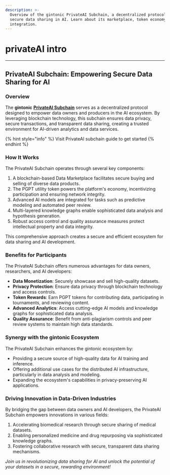 ```yaml
---
description: >-
  Overview of the gintonic PrivateAI Subchain, a decentralized protocol for
  secure data sharing in AI. Learn about its marketplace, token economy, and AI
  integration.
---
```


# privateAI intro

***

## PrivateAI Subchain: Empowering Secure Data Sharing for AI

### Overview

The **gintonic** [**PrivateAI Subchain**](https://www.privateai.com/) serves as a decentralized protocol designed to empower data owners and producers in the AI ecosystem. By leveraging blockchain technology, this subchain ensures data privacy, secure transactions, and transparent data sharing, creating a trusted environment for AI-driven analytics and data services.

{% hint style="info" %}
Visit PrivateAI subchain guide to get started
{% endhint %}

### How It Works

The PrivateAI Subchain operates through several key components:

1. A blockchain-based Data Marketplace facilitates secure buying and selling of diverse data products.
2. The PGPT utility token powers the platform's economy, incentivizing participation and ensuring network integrity.
3. Advanced AI models are integrated for tasks such as predictive modeling and automated peer review.
4. Multi-layered knowledge graphs enable sophisticated data analysis and hypothesis generation.
5. Robust access control and quality assurance measures protect intellectual property and data integrity.

This comprehensive approach creates a secure and efficient ecosystem for data sharing and AI development.

### Benefits for Participants

The PrivateAI Subchain offers numerous advantages for data owners, researchers, and AI developers:

* **Data Monetization**: Securely showcase and sell high-quality datasets.
* **Privacy Protection**: Ensure data privacy through blockchain technology and access controls.
* **Token Rewards**: Earn PGPT tokens for contributing data, participating in tournaments, and reviewing content.
* **Advanced Analytics**: Access cutting-edge AI models and knowledge graphs for sophisticated data analysis.
* **Quality Assurance**: Benefit from anti-plagiarism controls and peer review systems to maintain high data standards.

### Synergy with the gintonic Ecosystem

The PrivateAI Subchain enhances the gintonic ecosystem by:

* Providing a secure source of high-quality data for AI training and inference.
* Offering additional use cases for the distributed AI infrastructure, particularly in data analysis and modeling.
* Expanding the ecosystem's capabilities in privacy-preserving AI applications.

### Driving Innovation in Data-Driven Industries

By bridging the gap between data owners and AI developers, the PrivateAI Subchain empowers innovations in various fields:

1. Accelerating biomedical research through secure sharing of medical datasets.
2. Enabling personalized medicine and drug repurposing via sophisticated knowledge graphs.
3. Fostering collaborative research with secure, transparent data sharing mechanisms.

_Join us in revolutionizing data sharing for AI and unlock the potential of your datasets in a secure, rewarding environment!_

